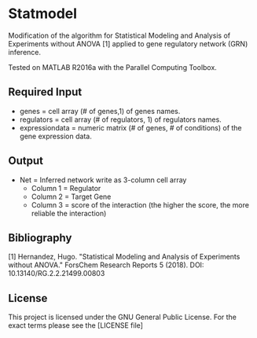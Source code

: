 # Statmodel

Modification of the algorithm for Statistical Modeling and Analysis of Experiments without ANOVA [1] applied to 
gene regulatory network (GRN) inference. 
 
Tested on MATLAB R2016a with the Parallel Computing Toolbox. 

Required Input 
--------------

* genes = cell array (# of genes,1) of genes names.
* regulators = cell array (# of regulators, 1)  of regulators names.
* expressiondata = numeric matrix (# of genes, # of conditions) of the gene expression data.

Output
------

* Net = Inferred network write as 3-column cell array 
	* Column 1 = Regulator 
	* Column 2 = Target Gene 
	* Column 3 = score of the interaction (the higher the score, the more reliable the interaction)
		 
Bibliography		 
------------

[1] Hernandez, Hugo. "Statistical Modeling and Analysis of Experiments without ANOVA." ForsChem Research Reports 5 (2018). DOI: 10.13140/RG.2.2.21499.00803

License
-------

This project is licensed under the GNU General Public License. For the exact terms please see the [LICENSE file]
